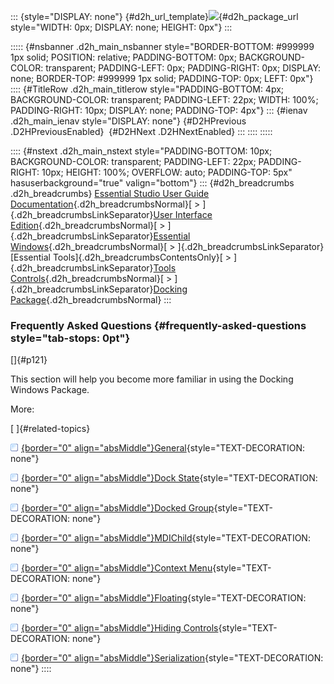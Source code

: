 ::: {style="DISPLAY: none"}
[](ms-xhelp:///?Id=d2h_url_template){#d2h_url_template}![](!package_url!){#d2h_package_url style="WIDTH: 0px; DISPLAY: none; HEIGHT: 0px"}
:::

::::: {#nsbanner .d2h_main_nsbanner style="BORDER-BOTTOM: #999999 1px solid; POSITION: relative; PADDING-BOTTOM: 0px; BACKGROUND-COLOR: transparent; PADDING-LEFT: 0px; PADDING-RIGHT: 0px; DISPLAY: none; BORDER-TOP: #999999 1px solid; PADDING-TOP: 0px; LEFT: 0px"}
:::: {#TitleRow .d2h_main_titlerow style="PADDING-BOTTOM: 4px; BACKGROUND-COLOR: transparent; PADDING-LEFT: 22px; WIDTH: 100%; PADDING-RIGHT: 10px; DISPLAY: none; PADDING-TOP: 4px"}
::: {#ienav .d2h_main_ienav style="DISPLAY: none"}
[](ms-xhelp:///?Id=59d498e2-f141-4f5a-830e-6b76732bc4fe){#D2HPrevious .D2HPreviousEnabled}  [](ms-xhelp:///?Id=334df71a-b16f-406d-becf-449486f5c791){#D2HNext .D2HNextEnabled}
:::
::::
:::::

:::: {#nstext .d2h_main_nstext style="PADDING-BOTTOM: 10px; BACKGROUND-COLOR: transparent; PADDING-LEFT: 22px; PADDING-RIGHT: 10px; HEIGHT: 100%; OVERFLOW: auto; PADDING-TOP: 5px" hasuserbackground="true" valign="bottom"}
::: {#d2h_breadcrumbs .d2h_breadcrumbs}
[Essential Studio User Guide Documentation](ms-xhelp:///?Id=12457748-09e3-4d74-a240-8e049cedf030){.d2h_breadcrumbsNormal}[ \> ]{.d2h_breadcrumbsLinkSeparator}[User Interface Edition](ms-xhelp:///?Id=c29296b7-531c-413b-a0ec-488ca1f7f669){.d2h_breadcrumbsNormal}[ \> ]{.d2h_breadcrumbsLinkSeparator}[Essential Windows](ms-xhelp:///?Id=e60759d8-47a4-4570-9d7a-16a68d63f2ea){.d2h_breadcrumbsNormal}[ \> ]{.d2h_breadcrumbsLinkSeparator}[Essential Tools]{.d2h_breadcrumbsContentsOnly}[ \> ]{.d2h_breadcrumbsLinkSeparator}[Tools Controls](ms-xhelp:///?Id=13c3c4f4-9d16-4b69-93f2-7e98eec67452){.d2h_breadcrumbsNormal}[ \> ]{.d2h_breadcrumbsLinkSeparator}[Docking Package](ms-xhelp:///?Id=3a8b27e6-5524-49c2-9470-de9902dfb21d){.d2h_breadcrumbsNormal}
:::

### Frequently Asked Questions {#frequently-asked-questions style="tab-stops: 0pt"}

[]{#p121} 

This section will help you become more familiar in using the Docking Windows Package.

More:

[ ]{#related-topics}

[![](button.gif){border="0" align="absMiddle"}General](ms-xhelp:///?Id=ee33e362-6831-49d7-b300-243d00b46319){style="TEXT-DECORATION: none"}

[![](button.gif){border="0" align="absMiddle"}Dock State](ms-xhelp:///?Id=eb10caa5-4ec6-44ac-9557-d082d7a9df3e){style="TEXT-DECORATION: none"}

[![](button.gif){border="0" align="absMiddle"}Docked Group](ms-xhelp:///?Id=3780549d-3aea-4599-9d53-3ea34c6d7429){style="TEXT-DECORATION: none"}

[![](button.gif){border="0" align="absMiddle"}MDIChild](ms-xhelp:///?Id=276983ed-d3da-498c-aad9-630b20b4ee4a){style="TEXT-DECORATION: none"}

[![](button.gif){border="0" align="absMiddle"}Context Menu](ms-xhelp:///?Id=cf84daa8-c234-4c32-b43b-4f98d7fb50ae){style="TEXT-DECORATION: none"}

[![](button.gif){border="0" align="absMiddle"}Floating](ms-xhelp:///?Id=fe0aac79-b66b-4944-91c8-c5bd88b3f9ba){style="TEXT-DECORATION: none"}

[![](button.gif){border="0" align="absMiddle"}Hiding Controls](ms-xhelp:///?Id=2c5d9c93-b561-4809-b8d2-2684ee4f339d){style="TEXT-DECORATION: none"}

[![](button.gif){border="0" align="absMiddle"}Serialization](ms-xhelp:///?Id=292fbc61-ce00-4078-8be3-ab74db62df4c){style="TEXT-DECORATION: none"}
::::
